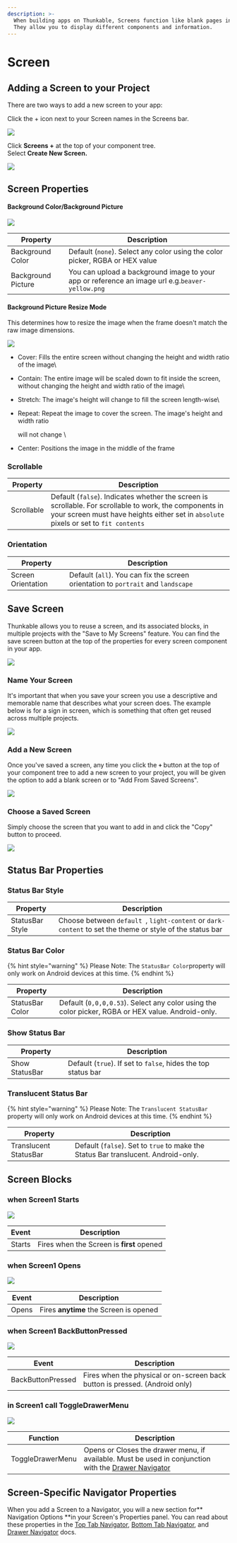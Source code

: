 ```yaml
---
description: >-
  When building apps on Thunkable, Screens function like blank pages in a book.
  They allow you to display different components and information.
---
```


# Screen

## Adding a Screen to your Project

There are two ways to add a new screen to your app:

Click the + icon next to your Screen names in the Screens bar.

![](.gitbook/assets/screen-shot-2021-04-12-at-8.06.10-am.png)

Click **Screens +** at the top of your component tree. \
Select **Create New Screen.**

![](.gitbook/assets/screen-shot-2021-04-08-at-5.11.05-pm.png)

## Screen Properties

#### Background Color/Background Picture

![](.gitbook/assets/screen-shot-2021-04-12-at-8.03.54-am.png)

| Property           | Description                                                                                     |
| ------------------ | ----------------------------------------------------------------------------------------------- |
| Background Color   | Default (`none`). Select any color using the color picker, RGBA or HEX value                    |
| Background Picture | You can upload a background image to your app or reference an image url e.g.`beaver-yellow.png` |

#### Background Picture Resize Mode

This determines how to resize the image when the frame doesn't match the raw image dimensions.

![](<.gitbook/assets/image (85).png>)

* Cover: Fills the entire screen without changing the height and width ratio of the image\

* Contain: The entire image will be scaled down to fit inside the screen, without changing the height and width ratio of the image\

* Stretch: The image's height will change to fill the screen length-wise\

*   Repeat: Repeat the image to cover the screen. The image's height and width ratio

    &#x20;will not change  \

* Center: Positions the image in the middle of the frame

### Scrollable

| Property   | Description                                                                                                                                                                                     |
| ---------- | ----------------------------------------------------------------------------------------------------------------------------------------------------------------------------------------------- |
| Scrollable | Default (`false`). Indicates whether the screen is scrollable. For scrollable to work, the components in your screen must have heights either set in `absolute` pixels or set to `fit contents` |

### Orientation

| Property           | Description                                                                       |
| ------------------ | --------------------------------------------------------------------------------- |
| Screen Orientation | Default (`all`). You can fix the screen orientation to `portrait` and `landscape` |

## Save Screen

Thunkable allows you to reuse a screen, and its associated blocks, in multiple projects with the "Save to My Screens" feature. You can find the save screen button at the top of the properties for every screen component in your app.

![](.gitbook/assets/screen-shot-2021-10-01-at-9.59.01-am.png)

### Name Your Screen

It's important that when you save your screen you use a descriptive and memorable name that describes what your screen does. The example below is for a sign in screen, which is something that often get reused across multiple projects.

![](.gitbook/assets/03\_name\_screen.png)

### Add a New Screen

Once you've saved a screen, any time you click the **`+`** button at the top of your component tree to add a new screen to your project, you will be given the option to add a blank screen or to "Add From Saved Screens".

![](.gitbook/assets/screen-shot-2021-10-01-at-10.00.23-am.png)

### Choose a Saved Screen

Simply choose the screen that you want to add in and click the "Copy" button to proceed.

![](.gitbook/assets/05\_choose\_screen.png)

##

## Status Bar Properties

### Status Bar Style

| Property        | Description                                                                                              |
| --------------- | -------------------------------------------------------------------------------------------------------- |
| StatusBar Style | Choose between `default `, `light-content` or `dark-content` to set the theme or style of the status bar |

### Status Bar Color

{% hint style="warning" %}
Please Note: The `StatusBar Color`property will only work on Android devices at this time.
{% endhint %}

| Property        | Description                                                                                       |
| --------------- | ------------------------------------------------------------------------------------------------- |
| StatusBar Color | Default (`0,0,0,0.53`). Select any color using the color picker, RGBA or HEX value. Android-only. |

### Show Status Bar

| Property       | Description                                                   |
| -------------- | ------------------------------------------------------------- |
| Show StatusBar | Default (`true`). If set to `false`, hides the top status bar |

### Translucent Status Bar&#x20;

{% hint style="warning" %}
Please Note: The `Translucent StatusBar` property will only work on Android devices at this time.
{% endhint %}

| Property               | Description                                                                         |
| ---------------------- | ----------------------------------------------------------------------------------- |
| Translucent StatusBar  | Default (`false`). Set to `true` to make the Status Bar translucent.  Android-only. |

## Screen Blocks&#x20;

### when Screen1 Starts

![](.gitbook/assets/screen-starts.png)

| Event  | Description                               |
| ------ | ----------------------------------------- |
| Starts | Fires when the Screen is **first** opened |

### when Screen1 Opens

![](.gitbook/assets/screen-opens.png)

| Event | Description                            |
| ----- | -------------------------------------- |
| Opens | Fires **anytime** the Screen is opened |

### when Screen1 BackButtonPressed

![](.gitbook/assets/screen-back-button-pressed.png)

| Event             | Description                                                                 |
| ----------------- | --------------------------------------------------------------------------- |
| BackButtonPressed | Fires when the physical or on-screen back button is pressed. (Android only) |

### in Screen1 call ToggleDrawerMenu

![](.gitbook/assets/screen-toggle-drawer-menu.png)

| Function         | Description                                                                                                                 |
| ---------------- | --------------------------------------------------------------------------------------------------------------------------- |
| ToggleDrawerMenu | Opens or Closes the drawer menu, if available. Must be used in conjunction with the [Drawer Navigator](drawer-navigator.md) |

## Screen-Specific Navigator Properties

When you add a Screen to a Navigator, you will a new section for** Navigation Options **in your Screen's Properties panel. You can read about these properties in the [Top Tab Navigator](top-tab-navigator.md#screen-specific-tab-navigator-properties), [Bottom Tab Navigator](bottom-tab-navigator.md#screen-specific-tab-navigator-properties), and [Drawer Navigator](drawer-navigator.md#screen-specific-drawer-navigator-properties) docs.
